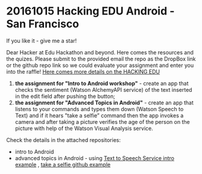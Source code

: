 # 20161015 Hacking EDU Android - San Francisco
If you like it - give me a star!

Dear Hacker at Edu Hackathon and beyond.
Here comes the resources and the quizes. Please submit to the provided email the repo as the DropBox link or the github repo link so we could evaluate your assignment and enter you into the raffle!
[Here comes more details on the HACKING EDU](http://hackingedu.co/#about)

1. **the assignment for "Intro to Android workshop"** - create an app that checks the sentiment (Watson AlchemyAPI service) of the text inserted in the edit field after pushing the button;
2. **the assignment for "Advanced Topics in Android"** - create an app that listens to your commands and types them down (Watson Speech to Text) and if it hears "take a selfie” command then the app invokes a camera and after taking a picture verifies the age of the person on the picture with help of the Watson Visual Analysis service.

Check the details in the attached repositories:
- intro to Android
- advanced topics in Android - using [Text to Speech Service intro example](https://github.com/blumareks/2016EduHackathon_SanFrancisco/tree/master/SelfieApp/WatsonSpeaks) , [take a selfie github example](https://github.com/IBM-MIL/take-a-selfie)
